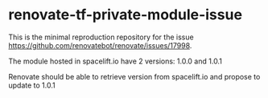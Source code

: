 # renovate-tf-private-module-issue

This is the minimal reproduction repository for the issue https://github.com/renovatebot/renovate/issues/17998.

The module hosted in spacelift.io have 2 versions: 1.0.0 and 1.0.1

Renovate should be able to retrieve version from spacelift.io and propose to update to 1.0.1
